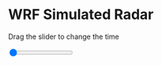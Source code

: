 <h1>WRF Simulated Radar</h1>
<p>Drag the slider to change the time</p>

<div class="slidecontainer">
<input oninput='setImage(this)' class="slider" type="range" min="0" max="49" value="0" step="1" />
<img id='img'/>
</div>

<script>
var img = document.getElementById('img');
var img_array = ['/assets/images/wrf/rf_wrfout_d01_2020-02-16_12:00:00.png',
'/assets/images/wrf/rf_wrfout_d01_2020-02-16_13:00:00.png',
'/assets/images/wrf/rf_wrfout_d01_2020-02-16_14:00:00.png',
'/assets/images/wrf/rf_wrfout_d01_2020-02-16_15:00:00.png',
'/assets/images/wrf/rf_wrfout_d01_2020-02-16_16:00:00.png',
'/assets/images/wrf/rf_wrfout_d01_2020-02-16_17:00:00.png',
'/assets/images/wrf/rf_wrfout_d01_2020-02-16_18:00:00.png',
'/assets/images/wrf/rf_wrfout_d01_2020-02-16_19:00:00.png',
'/assets/images/wrf/rf_wrfout_d01_2020-02-16_20:00:00.png',
'/assets/images/wrf/rf_wrfout_d01_2020-02-16_21:00:00.png',
'/assets/images/wrf/rf_wrfout_d01_2020-02-16_22:00:00.png',
'/assets/images/wrf/rf_wrfout_d01_2020-02-16_23:00:00.png',
'/assets/images/wrf/rf_wrfout_d01_2020-02-17_00:00:00.png',
'/assets/images/wrf/rf_wrfout_d01_2020-02-17_01:00:00.png',
'/assets/images/wrf/rf_wrfout_d01_2020-02-17_02:00:00.png',
'/assets/images/wrf/rf_wrfout_d01_2020-02-17_03:00:00.png',
'/assets/images/wrf/rf_wrfout_d01_2020-02-17_04:00:00.png',
'/assets/images/wrf/rf_wrfout_d01_2020-02-17_05:00:00.png',
'/assets/images/wrf/rf_wrfout_d01_2020-02-17_06:00:00.png',
'/assets/images/wrf/rf_wrfout_d01_2020-02-17_07:00:00.png',
'/assets/images/wrf/rf_wrfout_d01_2020-02-17_08:00:00.png',
'/assets/images/wrf/rf_wrfout_d01_2020-02-17_09:00:00.png',
'/assets/images/wrf/rf_wrfout_d01_2020-02-17_10:00:00.png',
'/assets/images/wrf/rf_wrfout_d01_2020-02-17_11:00:00.png',
'/assets/images/wrf/rf_wrfout_d01_2020-02-17_12:00:00.png',
'/assets/images/wrf/rf_wrfout_d01_2020-02-17_13:00:00.png',
'/assets/images/wrf/rf_wrfout_d01_2020-02-17_14:00:00.png',
'/assets/images/wrf/rf_wrfout_d01_2020-02-17_15:00:00.png',
'/assets/images/wrf/rf_wrfout_d01_2020-02-17_16:00:00.png',
'/assets/images/wrf/rf_wrfout_d01_2020-02-17_17:00:00.png',
'/assets/images/wrf/rf_wrfout_d01_2020-02-17_18:00:00.png',
'/assets/images/wrf/rf_wrfout_d01_2020-02-17_19:00:00.png',
'/assets/images/wrf/rf_wrfout_d01_2020-02-17_20:00:00.png',
'/assets/images/wrf/rf_wrfout_d01_2020-02-17_21:00:00.png',
'/assets/images/wrf/rf_wrfout_d01_2020-02-17_22:00:00.png',
'/assets/images/wrf/rf_wrfout_d01_2020-02-17_23:00:00.png',
'/assets/images/wrf/rf_wrfout_d01_2020-02-18_00:00:00.png',
'/assets/images/wrf/rf_wrfout_d01_2020-02-18_01:00:00.png',
'/assets/images/wrf/rf_wrfout_d01_2020-02-18_02:00:00.png',
'/assets/images/wrf/rf_wrfout_d01_2020-02-18_03:00:00.png',
'/assets/images/wrf/rf_wrfout_d01_2020-02-18_04:00:00.png',
'/assets/images/wrf/rf_wrfout_d01_2020-02-18_05:00:00.png',
'/assets/images/wrf/rf_wrfout_d01_2020-02-18_06:00:00.png',
'/assets/images/wrf/rf_wrfout_d01_2020-02-18_07:00:00.png',
'/assets/images/wrf/rf_wrfout_d01_2020-02-18_08:00:00.png',
'/assets/images/wrf/rf_wrfout_d01_2020-02-18_09:00:00.png',
'/assets/images/wrf/rf_wrfout_d01_2020-02-18_10:00:00.png',
'/assets/images/wrf/rf_wrfout_d01_2020-02-18_11:00:00.png',
'/assets/images/wrf/rf_wrfout_d01_2020-02-18_12:00:00.png',];
function setImage(obj)
{
        var value = obj.value;
        img.src = img_array[value];

}
</script>
